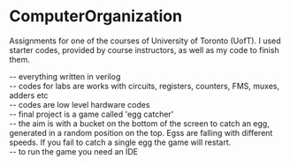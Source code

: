 # ComputerOrganization

Assignments for one of the courses of University of Toronto (UofT). I used starter codes, provided by course instructors, as well as my code to finish them.  

-- everything written in verilog  
-- codes for labs are works with circuits, registers, counters, FMS, muxes, adders etc  
-- codes are low level hardware codes  
-- final project is a game called 'egg catcher'  
-- the aim is with a bucket on the bottom of the screen to catch an egg, generated in a random position on the top. Egss are falling with different speeds. If you fail to catch a single egg the game will restart.  
-- to run the game you need an IDE
